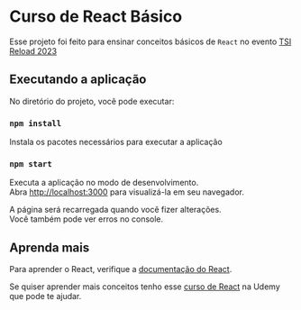 # Curso de React Básico

Esse projeto foi feito para ensinar conceitos básicos de `React` no evento 
[TSI Reload 2023](https://www.even3.com.br/tsi-reload-366649/)

## Executando a aplicação

No diretório do projeto, você pode executar:

### `npm install`

Instala os pacotes necessários para executar a aplicação

### `npm start`

Executa a aplicação no modo de desenvolvimento.\
Abra [http://localhost:3000](http://localhost:3000) para visualizá-la em seu navegador.

A página será recarregada quando você fizer alterações.\
Você também pode ver erros no console.

## Aprenda mais

Para aprender o React, verifique a [documentação do React](https://react.dev).

Se quiser aprender mais conceitos tenho esse [curso de React](https://www.udemy.com/course/react-completo-do-basico-ao-avancado/?referralCode=2B250F81DD9656731D7E) na Udemy que pode te ajudar.